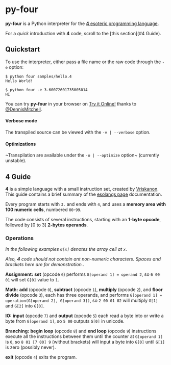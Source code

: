 # py-four

**py-four** is a Python interpreter for the [**4** esoteric programming language](http://esolangs.org/wiki/4).

For a *quick* introduction with **4** code, scroll to the [this section](#4 Guide).

## Quickstart

To use the interpreter, either pass a file name or the raw code through the `-e` option:

```
$ python four samples/hello.4
Hello World!

$ python four -e 3.60072601735005014
HI
```

You can try **py-four** in your browser on [Try it Online!](https://tio.run/##HYuJCcBAEAI7CrP/pf/CNl5EZBTM3XgasMaIxk0R4U2GqDKbHtU5A4fB4RXo4gI3yVFwXXTxlvFbtYoo5rL5HTlF5u4H) thanks to [@DennisMitchell](https://github.com/DennisMitchell/).

#### Verbose mode

The transpiled source can be viewed with the `-v | --verbose` option.

#### Optimizations

~Transpilation are available under the `-o | --optimize` option~ (currently unstable).

## 4 Guide

**4** is a simple language with a small instruction set, created by [Vriskanon](https://esolangs.org/wiki/User:Vriskanon).
This guide contains a brief summary of the [esolangs page](http://esolangs.org/wiki/4) documentation.

Every program starts with `3.` and ends with `4`, and uses a **memory area with 100 numeric cells**, numbered `00`-`99`.

The code consists of several instructions, starting with an **1-byte opcode**, followed by [0 to 3] **2-bytes operands**.

### Operations

*In the following examples `G[x]` denotes the array cell at `x`*.

*Also, **4** code should not contain ant non-numeric characters. Spaces and brackets here are for demonstration.*.

**Assignment:** **set** (opcode `6`) performs `G[operand 1] = operand 2`, so `6 00 01` will set `G[0]` value to `1`.

**Math:** **add** (opcode `0`), **subtract** (opcode `1`), **multiply** (opcode `2`), and **floor divide** (opcode `3`), each has three operands, and performs `G[operand 1] = operation(G[operand 2], G[operand 3])`, so `2 00 01 02` will multiply `G[1]` and `G[2]` into `G[0]`.

**IO:** **input** (opcode `7`) and **output** (opcode `5`) each read a byte into or write a byte from `G[operand 1]`, so `5 00` outputs `G[0]` in unicode.

**Branching:** **begin loop** (opcode `8`) and **end loop** (opcode `9`) instructions execute all the instructions between them until the counter at `G[operand 1]` is `0`,
so `8 01 [7 00] 9` (without brackets) will input a byte into `G[0]` until `G[1]` is zero (possibly never).

**exit** (opcode `4`) exits the program.
